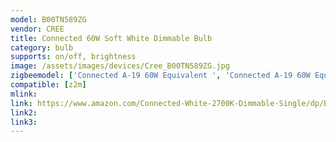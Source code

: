 ```yaml
---
model: B00TN589ZG
vendor: CREE
title: Connected 60W Soft White Dimmable Bulb
category: bulb
supports: on/off, brightness
image: /assets/images/devices/Cree_B00TN589ZG.jpg
zigbeemodel: ['Connected A-19 60W Equivalent ', 'Connected A-19 60W Equivalent   ']
compatible: [z2m]
mlink: 
link: https://www.amazon.com/Connected-White-2700K-Dimmable-Single/dp/B00TN589ZG
link2: 
link3: 
---
```


